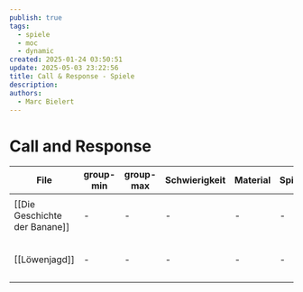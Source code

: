 ```yaml
---
publish: true
tags:
  - spiele
  - moc
  - dynamic
created: 2025-01-24 03:50:51
update: 2025-05-03 23:22:56
title: Call & Response - Spiele
description: 
authors:
  - Marc Bielert
---
```


# Call and Response

<!-- QueryToSerialize: Table group-min, group-max, Schwierigkeit, Material, Spieldauer, category FROM #spiele AND "docs" WHERE contains(category, "call-response") -->
<!-- SerializedQuery: Table group-min, group-max, Schwierigkeit, Material, Spieldauer, category FROM #spiele AND "docs" WHERE contains(category, "call-response") -->

| File                                                             | group-min | group-max | Schwierigkeit | Material | Spieldauer | category                        |
| ---------------------------------------------------------------- | --------- | --------- | ------------- | -------- | ---------- | ------------------------------- |
| [[Die Geschichte der Banane]] | \-        | \-        | \-            | \-       | \-         | <ul><li>call-response</li></ul> |
| [[Löwenjagd]]                                 | \-        | \-        | \-            | \-       | \-         | <ul><li>call-response</li></ul> |
<!-- SerializedQuery END -->
